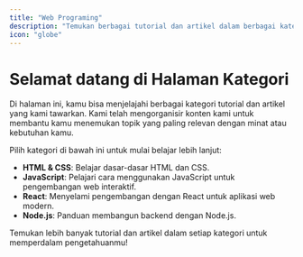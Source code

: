```yaml
---
title: "Web Programing"
description: "Temukan berbagai tutorial dan artikel dalam berbagai kategori pengembangan web."
icon: "globe"
---
```


# Selamat datang di Halaman Kategori

Di halaman ini, kamu bisa menjelajahi berbagai kategori tutorial dan artikel yang kami tawarkan. Kami telah mengorganisir konten kami untuk membantu kamu menemukan topik yang paling relevan dengan minat atau kebutuhan kamu.

Pilih kategori di bawah ini untuk mulai belajar lebih lanjut:

- **HTML & CSS**: Belajar dasar-dasar HTML dan CSS.
- **JavaScript**: Pelajari cara menggunakan JavaScript untuk pengembangan web interaktif.
- **React**: Menyelami pengembangan dengan React untuk aplikasi web modern.
- **Node.js**: Panduan membangun backend dengan Node.js.

Temukan lebih banyak tutorial dan artikel dalam setiap kategori untuk memperdalam pengetahuanmu!
